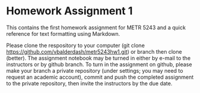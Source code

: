 # Homework Assignment 1

This contains the first homework assignment for METR 5243 and a quick reference for text formatting using Markdown. 

Please clone the respository to your computer (git clone https://github.com/vbalderdash/metr5243hw1.git) or branch then clone (better). The assignment notebook may be turned in either by e-mail to the instructors or by github branch. To turn in the assignment on github, please make your branch a private repository (under settings; you may need to request an academic account), commit and push the completed assignment to the private repository, then invite the instructors by the due date. 
